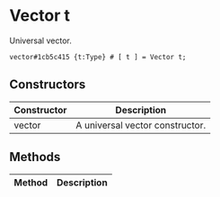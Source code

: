 # Vector t
Universal vector.

```
vector#1cb5c415 {t:Type} # [ t ] = Vector t;
```

## Constructors
| Constructor | Description |
| ---- | ----------- |
| vector | A universal vector constructor. |


## Methods
| Method | Description |
| ---- | ----------- |


